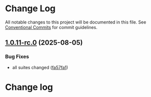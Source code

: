 # Change Log

All notable changes to this project will be documented in this file.
See [Conventional Commits](https://conventionalcommits.org) for commit guidelines.

## [1.0.11-rc.0](https://github.com/zerobias-org/suite/compare/@zerobias-org/suite-microsoft-azure@1.0.10...@zerobias-org/suite-microsoft-azure@1.0.11-rc.0) (2025-08-05)


### Bug Fixes

* all suites changed ([fa57fa1](https://github.com/zerobias-org/suite/commit/fa57fa1af7628003297df46b2d7740fe95bd2666))





# Change log
